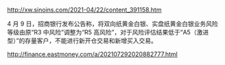 http://xw.sinoins.com/2021-04/22/content_391158.htm

4 月 9 日，招商银行发布公告称，将双向纸黄金白银、实盘纸黄金白银业务风险等级由原“R3 中风险”调整为“R5 高风险”，对于风险评估结果低于“A5（激进型）”的存量客户，不能进行新开仓交易和新增买入交易。

http://finance.eastmoney.com/a/202107292020882777.html
